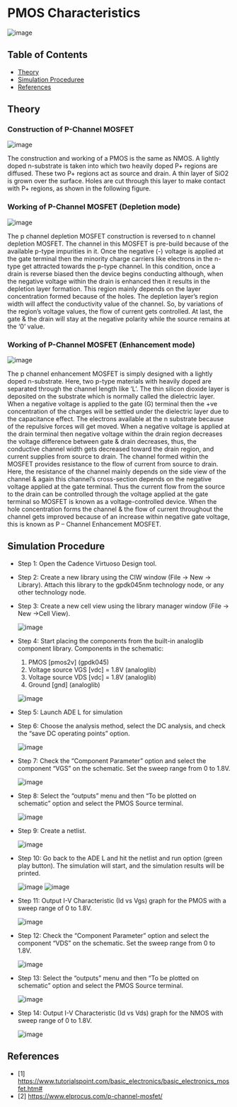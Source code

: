 PMOS Characteristics <a name="TOP"></a>
===================

![image](https://github.com/Nirvan007/Analog_Electronics/assets/127144315/b0939c40-c3b8-41df-9476-8cb442027029)

## Table of Contents
* [Theory](#Theory)
* [Simulation Proceduree](#Simulation-Procedure)
* [References](#References)

## Theory
### Construction of P-Channel MOSFET

![image](https://github.com/Nirvan007/Analog_Electronics/assets/127144315/7f032ffb-329d-48b9-bc64-c7f38134e7e3)

The construction and working of a PMOS is the same as NMOS. A lightly doped n-substrate is taken into which two heavily doped P+ regions are diffused. These two P+ regions act as source and drain. A thin layer of SiO2 is grown over the surface. Holes are cut through this layer to make contact with P+ regions, as shown in the following figure.

### Working of P-Channel MOSFET (Depletion mode)

![image](https://github.com/Nirvan007/Analog_Electronics/assets/127144315/2fb69521-934c-40fb-b857-752b93079087)

The p channel depletion MOSFET construction is reversed to n channel depletion MOSFET. The channel in this MOSFET is pre-build because of the available p-type impurities in it. Once the negative (-) voltage is applied at the gate terminal then the minority charge carriers like electrons in the n-type get attracted towards the p-type channel. In this condition, once a drain is reverse biased then the device begins conducting although, when the negative voltage within the drain is enhanced then it results in the depletion layer formation. This region mainly depends on the layer concentration formed because of the holes. The depletion layer’s region width will affect the conductivity value of the channel. So, by variations of the region’s voltage values, the flow of current gets controlled. At last, the gate & the drain will stay at the negative polarity while the source remains at the ‘0’ value.

### Working of P-Channel MOSFET (Enhancement mode)

![image](https://github.com/Nirvan007/Analog_Electronics/assets/127144315/b39b0460-7b1b-4c30-9928-8c102fa1f7ee)

The p channel enhancement MOSFET is simply designed with a lightly doped n-substrate. Here, two p-type materials with heavily doped are separated through the channel length like ‘L’. The thin silicon dioxide layer is deposited on the substrate which is normally called the dielectric layer. When a negative voltage is applied to the gate (G) terminal then the +ve concentration of the charges will be settled under the dielectric layer due to the capacitance effect. The electrons available at the n substrate because of the repulsive forces will get moved. When a negative voltage is applied at the drain terminal then negative voltage within the drain region decreases the voltage difference between gate & drain decreases, thus, the conductive channel width gets decreased toward the drain region, and current supplies from source to drain. The channel formed within the MOSFET provides resistance to the flow of current from source to drain. Here, the resistance of the channel mainly depends on the side view of the channel & again this channel’s cross-section depends on the negative voltage applied at the gate terminal. Thus the current flow from the source to the drain can be controlled through the voltage applied at the gate terminal so MOSFET is known as a voltage-controlled device. When the hole concentration forms the channel & the flow of current throughout the channel gets improved because of an increase within negative gate voltage, this is known as P – Channel Enhancement MOSFET.

## Simulation Procedure
* Step 1: Open the Cadence Virtuoso Design tool.
* Step 2: Create a new library using the CIW window (File -> New -> Library). Attach this library to the gpdk045nm technology node, or any other technology node.
* Step 3: Create a new cell view using the library manager window (File -> New ->Cell View).
  
  ![image](https://github.com/Nirvan007/Analog_Electronics/assets/127144315/62cbf04e-ecd0-4cd6-9ec5-1119b28ae2ff)

* Step 4: Start placing the components from the built-in analoglib component library.
  Components in the schematic:
  1.	PMOS [pmos2v] (gpdk045)
  2.	Voltage source VGS [vdc] = 1.8V (analoglib) 
  3.	Voltage source VDS [vdc] = 1.8V (analoglib)
  4.	Ground [gnd] (analoglib)

  ![image](https://github.com/Nirvan007/Analog_Electronics/assets/127144315/20a18118-ba1e-4e1a-9462-4e8590e8d030)

* Step 5: Launch ADE L for simulation
* Step 6: Choose the analysis method, select the DC analysis, and check the “save DC operating points” option.

  ![image](https://github.com/Nirvan007/Analog_Electronics/assets/127144315/156f805a-4917-4589-8986-a54fc67d8999)

* Step 7: Check the “Component Parameter” option and select the component “VGS” on the schematic. Set the sweep range from 0 to 1.8V.

  ![image](https://github.com/Nirvan007/Analog_Electronics/assets/127144315/5740557f-07ec-4da3-b0fc-29c4dea77e90)

* Step 8: Select the “outputs” menu and then “To be plotted on schematic” option and select the PMOS Source terminal.

  ![image](https://github.com/Nirvan007/Analog_Electronics/assets/127144315/8e98654e-d4aa-4668-ad08-cb511c6c4a02)

* Step 9: Create a netlist.

  ![image](https://github.com/Nirvan007/Analog_Electronics/assets/127144315/1e323f16-5435-4983-84b8-4b19133fd0e2)

* Step 10: Go back to the ADE L and hit the netlist and run option (green play button). The simulation will start, and the simulation results will be printed.

  ![image](https://github.com/Nirvan007/Analog_Electronics/assets/127144315/3e231d06-b667-4293-b3d5-5924614a7813)
  ![image](https://github.com/Nirvan007/Analog_Electronics/assets/127144315/3cde2e66-4a35-4884-bc58-2c754b122012)

* Step 11: Output I-V Characteristic (Id vs Vgs) graph for the PMOS with a sweep range of 0 to 1.8V.

  ![image](https://github.com/Nirvan007/Analog_Electronics/assets/127144315/3d019267-efaf-4425-8e31-74c834171315)

* Step 12: Check the “Component Parameter” option and select the component “VDS” on the schematic. Set the sweep range from 0 to 1.8V.

  ![image](https://github.com/Nirvan007/Analog_Electronics/assets/127144315/cf1f432a-ecb9-476d-9337-00b06121ed77)
  
* Step 13: Select the “outputs” menu and then “To be plotted on schematic” option and select the PMOS Source terminal.

  ![image](https://github.com/Nirvan007/Analog_Electronics/assets/127144315/5bdcf5fd-cbca-4e75-8c5b-6d8c13292399)

* Step 14: Output I-V Characteristic (Id vs Vds) graph for the NMOS with sweep range of 0 to 1.8V.

  ![image](https://github.com/Nirvan007/Analog_Electronics/assets/127144315/72f5b1e2-cdd0-4d49-b731-8d540e037f40)

## References
 - [1] https://www.tutorialspoint.com/basic_electronics/basic_electronics_mosfet.htm#
 - [2] https://www.elprocus.com/p-channel-mosfet/
